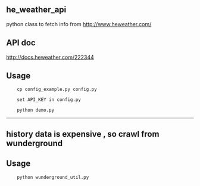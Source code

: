 ## he_weather_api
python class to fetch info from http://www.heweather.com/

## API doc

http://docs.heweather.com/222344

## Usage

        cp config_example.py config.py

        set API_KEY in config.py

        python demo.py

-----------------------

## history data is expensive , so crawl from wunderground

## Usage

		python wunderground_util.py